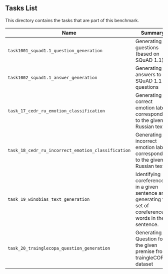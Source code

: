 ## Tasks List 

This directory contains the tasks that are part of this benchmark. 


Name | Summary | Category
---- | ----------- | --------
`task1001_squad1.1_question_generation` | Generating guestions (based on SQuAD 1.1) | Question Generation  
`task1002_squad1.1_answer_generation` | Generating answers to SQuAD 1.1 questions | Answer Generation
`task_17_cedr_ru_emotion_classification`| Generating correct emotion label corresponding to the given Russian text. | Classification
`task_18_cedr_ru_incorrect_emotion_classification` | Generating incorrect emotion label corresponding to the given Russian text. | Incorrect Classification
`task_19_winobias_text_generation` | Identifying coreferences in a given sentence and generating the set of coreference words in the sentence. | Text Generation
`task_20_trainglecopa_question_generation` | Generating a Question for the given premise from traingleCOPA dataset | Question Generation
